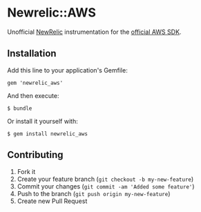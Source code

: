 # Newrelic::AWS

Unofficial [NewRelic](http://newrelic.com/) instrumentation for the [official AWS SDK](http://aws.amazon.com/sdkforruby/).

## Installation

Add this line to your application's Gemfile:

    gem 'newrelic_aws'

And then execute:

    $ bundle

Or install it yourself with:

    $ gem install newrelic_aws

## Contributing

1. Fork it
2. Create your feature branch (`git checkout -b my-new-feature`)
3. Commit your changes (`git commit -am 'Added some feature'`)
4. Push to the branch (`git push origin my-new-feature`)
5. Create new Pull Request

